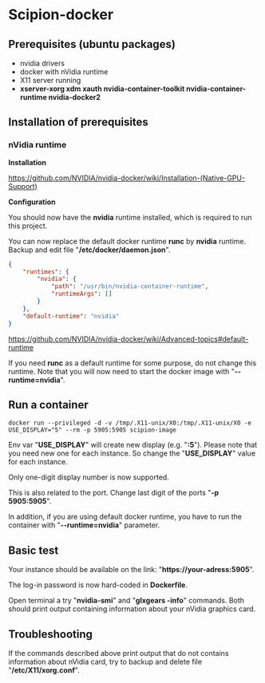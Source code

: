 # Scipion-docker

## Prerequisites (ubuntu packages)

* nvidia drivers
* docker with nVidia runtime
* X11 server running
* **xserver-xorg xdm xauth nvidia-container-toolkit nvidia-container-runtime nvidia-docker2**


## Installation of prerequisites

### nVidia runtime

**Installation**

https://github.com/NVIDIA/nvidia-docker/wiki/Installation-(Native-GPU-Support)

**Configuration**

You should now have the **nvidia** runtime installed, which is required to run this project.

You can now replace the default docker runtime **runc** by **nvidia** runtime.  
Backup and edit file "**/etc/docker/daemon.json**".
```json
{
    "runtimes": {
        "nvidia": {
            "path": "/usr/bin/nvidia-container-runtime",
            "runtimeArgs": []
        }
    },
    "default-runtime": "nvidia"
}
```


https://github.com/NVIDIA/nvidia-docker/wiki/Advanced-topics#default-runtime

If you need **runc** as a default runtime for some purpose, do not change this runtime.
Note that you will now need to start the docker image with "**--runtime=nvidia**".

## Run a container

```
docker run --privileged -d -v /tmp/.X11-unix/X0:/tmp/.X11-unix/X0 -e USE_DISPLAY="5" --rm -p 5905:5905 scipion-image
```

Env var "**USE_DISPLAY**" will create new display (e.g. "**:5**").
Please note that you need new one for each instance. So change the "**USE_DISPLAY**" value for each instance.

Only one-digit display number is now supported.

This is also related to the port. Change last digit of the ports "**-p 5905:5905**".

In addition, if you are using default docker runtime, you have to run the container with "**--runtime=nvidia**" parameter.

## Basic test

Your instance should be available on the link: "**https://your-adress:5905**".

The log-in password is now hard-coded in **Dockerfile**.

Open terminal a try "**nvidia-smi**" and "**glxgears -info**" commands.
Both should print output containing information about your nVidia graphics card.

## Troubleshooting

If the commands described above print output that do not contains information about nVidia card, try to backup and delete file "**/etc/X11/xorg.conf**".
